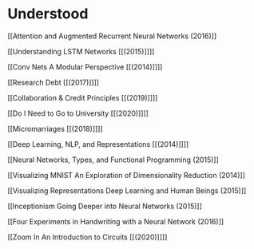 # Understood

[[Attention and Augmented Recurrent Neural Networks (2016)]]

[[Understanding LSTM Networks [[(2015)]]]]

[[Conv Nets  A Modular Perspective [[(2014)]]]]

[[Research Debt [[(2017)]]]]

[[Collaboration & Credit Principles [[(2019)]]]]

[[Do I Need to Go to University  [[(2020)]]]]

[[Micromarriages [[(2018)]]]]

[[Deep Learning, NLP, and Representations [[(2014)]]]]

[[Neural Networks, Types, and Functional Programming (2015)]]

[[Visualizing MNIST  An Exploration of Dimensionality Reduction (2014)]]

[[Visualizing Representations  Deep Learning and Human Beings (2015)]]

[[Inceptionism  Going Deeper into Neural Networks (2015)]]

[[Four Experiments in Handwriting with a Neural Network (2016)]]

[[Zoom In  An Introduction to Circuits [[(2020)]]]]